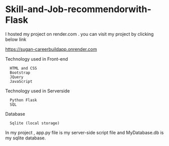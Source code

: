 ﻿# Skill-and-Job-recommendorwith-Flask

I hosted my project on render.com . you can visit my project by clicking below link

https://sugan-careerbuildapp.onrender.com

Technology used in Front-end 

      HTML and CSS
      Bootstrap
      JQuery
      JavaScript

Technology used in Serverside

      Python Flask
      SQL

Database 

      Sqlite (local storage)

In my project , app.py file is my server-side script file and
MyDatabase.db is my sqlite database.
